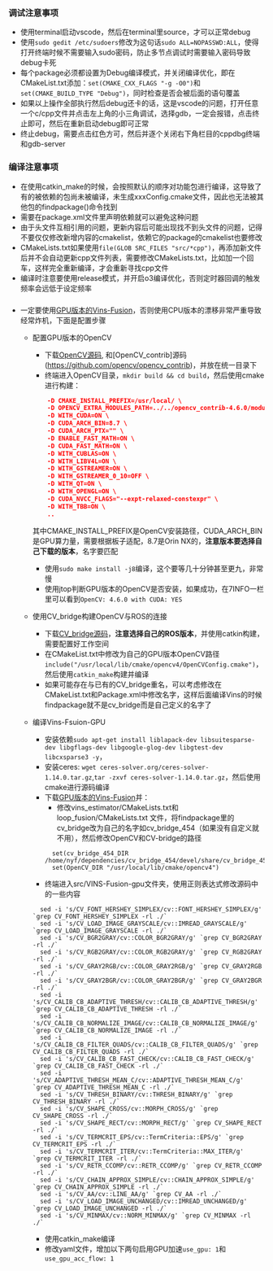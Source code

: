 ### 调试注意事项

- 使用terminal启动vscode，然后在terminal里source，才可以正常debug
- 使用`sudo gedit /etc/sudoers`修改为这句话`sudo ALL=NOPASSWD:ALL`，使得打开终端时候不需要输入sudo密码，防止多节点调试时需要输入密码导致debug卡死
- 每个package必须都设置为Debug编译模式，并关闭编译优化，即在CMakeList.txt添加：`set(CMAKE_CXX_FLAGS "-g -O0")`和`set(CMAKE_BUILD_TYPE "Debug")`，同时检查是否会被后面的语句覆盖
- 如果以上操作全部执行然后debug还卡的话，这是vscode的问题，打开任意一个c/cpp文件并点击左上角的小三角调试，选择gdb，一定会报错，点击终止即可，然后在重新启动debug即可正常
- 终止debug，需要点击红色方可，然后并逐个关闭右下角栏目的cppdbg终端和gdb-server

### 编译注意事项

- 在使用catkin_make的时候，会按照默认的顺序对功能包进行编译，这导致了有的被依赖的包尚未被编译，未生成xxxConfig.cmake文件，因此也无法被其他包的findpackage()命令找到
- 需要在package.xml文件里声明依赖就可以避免这种问题
- 由于头文件互相引用的问题，更新内容后可能出现找不到头文件的问题，记得不要仅仅修改新增内容的cmakelist，依赖它的package的cmakelist也要修改
- CMakeLists.txt如果使用`file(GLOB SRC_FILES "src/*cpp")`，再添加新文件后并不会自动更新cpp文件列表，需要修改CMakeLists.txt，比如加一个回车，这样完全重新编译，才会重新寻找cpp文件
- 编译时注意要使用release模式，并开启o3编译优化，否则定时器回调的触发频率会远低于设定频率

###
- 一定要使用[GPU版本的Vins-Fusion](https://github.com/pjrambo/VINS-Fusion-gpu)，否则使用CPU版本的漂移非常严重导致经常炸机，下面是配置步骤
  - 配置GPU版本的OpenCV
    - 下载[OpenCV源码](https://github.com/opencv/opencv), 和[OpenCV_contrib]源码(https://github.com/opencv/opencv_contrib)，并放在统一目录下
    - 终端进入OpenCV目录，`mkdir build && cd build`，然后使用cmake进行构建：
    ```cmake -D CMAKE_BUILD_TYPE=RELEASE \
        -D CMAKE_INSTALL_PREFIX=/usr/local/ \
        -D OPENCV_EXTRA_MODULES_PATH=../../opencv_contrib-4.6.0/modules \
        -D WITH_CUDA=ON \
        -D CUDA_ARCH_BIN=8.7 \
        -D CUDA_ARCH_PTX="" \
        -D ENABLE_FAST_MATH=ON \
        -D CUDA_FAST_MATH=ON \
        -D WITH_CUBLAS=ON \
        -D WITH_LIBV4L=ON \
        -D WITH_GSTREAMER=ON \
        -D WITH_GSTREAMER_0_10=OFF \
        -D WITH_QT=ON \
        -D WITH_OPENGL=ON \
        -D CUDA_NVCC_FLAGS="--expt-relaxed-constexpr" \
        -D WITH_TBB=ON \
        ..
    ```
    其中CMAKE_INSTALL_PREFIX是OpenCV安装路径，CUDA_ARCH_BIN是GPU算力量，需要根据板子适配，8.7是Orin NX的，**注意版本要选择自己下载的版本**，名字要匹配
    - 使用`sudo make install -j8`编译，这个要等几十分钟甚至更九，非常慢
    - 使用jtop判断GPU版本的OpenCV是否安装，如果成功，在7INFO一栏里可以看到`OpenCV: 4.6.0 with CUDA: YES `

  - 使用CV_bridge构建OpenCV与ROS的连接
    - 下载[CV_bridge源码](https://github.com/ros-perception/vision_opencv/tree/noetic)，**注意选择自己的ROS版本**，并使用catkin构建，需要配置好工作空间
    - 在CMakeList.txt中修改为自己的GPU版本OpenCV路径`include("/usr/local/lib/cmake/opencv4/OpenCVConfig.cmake")`，然后使用`catkin_make`构建并编译
    - 如果可能存在与已有的CV_bridge重名，可以考虑修改在CMakeList.txt和Package.xml中修改名字，这样后面编译Vins的时候findpackage就不是cv_bridge而是自己定义的名字了

  - 编译Vins-Fsuion-GPU
    - 安装依赖`sudo apt-get install liblapack-dev libsuitesparse-dev libgflags-dev libgoogle-glog-dev libgtest-dev libcxsparse3 -y`，
    - 安装ceres: `wget ceres-solver.org/ceres-solver-1.14.0.tar.gz`,`tar -zxvf ceres-solver-1.14.0.tar.gz`，然后使用cmake进行源码编译
    - 下载[GPU版本的Vins-Fusion](https://github.com/pjrambo/VINS-Fusion-gpu)并：
      - 修改vins_estimator/CMakeLists.txt和loop_fusion/CMakeLists.txt 文件，将findpackage里的cv_bridge改为自己的名字如cv_bridge_454（如果没有自定义就不用），然后修改OpenCV和CV-bridge的路径
      ```
        set(cv_bridge_454_DIR /home/nyf/dependencies/cv_bridge_454/devel/share/cv_bridge_454/cmake)
        set(OpenCV_DIR "/usr/local/lib/cmake/opencv4")
      ```
    - 终端进入src/VINS-Fusion-gpu文件夹，使用正则表达式修改源码中的一些内容
    ```
      sed -i 's/CV_FONT_HERSHEY_SIMPLEX/cv::FONT_HERSHEY_SIMPLEX/g' `grep CV_FONT_HERSHEY_SIMPLEX -rl ./`
      sed -i 's/CV_LOAD_IMAGE_GRAYSCALE/cv::IMREAD_GRAYSCALE/g' `grep CV_LOAD_IMAGE_GRAYSCALE -rl ./`
      sed -i 's/CV_BGR2GRAY/cv::COLOR_BGR2GRAY/g' `grep CV_BGR2GRAY -rl ./`
      sed -i 's/CV_RGB2GRAY/cv::COLOR_RGB2GRAY/g' `grep CV_RGB2GRAY -rl ./`
      sed -i 's/CV_GRAY2RGB/cv::COLOR_GRAY2RGB/g' `grep CV_GRAY2RGB -rl ./`
      sed -i 's/CV_GRAY2BGR/cv::COLOR_GRAY2BGR/g' `grep CV_GRAY2BGR -rl ./`
      sed -i 's/CV_CALIB_CB_ADAPTIVE_THRESH/cv::CALIB_CB_ADAPTIVE_THRESH/g' `grep CV_CALIB_CB_ADAPTIVE_THRESH -rl ./`
      sed -i 's/CV_CALIB_CB_NORMALIZE_IMAGE/cv::CALIB_CB_NORMALIZE_IMAGE/g' `grep CV_CALIB_CB_NORMALIZE_IMAGE -rl ./`
      sed -i 's/CV_CALIB_CB_FILTER_QUADS/cv::CALIB_CB_FILTER_QUADS/g' `grep CV_CALIB_CB_FILTER_QUADS -rl ./`
      sed -i 's/CV_CALIB_CB_FAST_CHECK/cv::CALIB_CB_FAST_CHECK/g' `grep CV_CALIB_CB_FAST_CHECK -rl ./`
      sed -i 's/CV_ADAPTIVE_THRESH_MEAN_C/cv::ADAPTIVE_THRESH_MEAN_C/g' `grep CV_ADAPTIVE_THRESH_MEAN_C -rl ./`
      sed -i 's/CV_THRESH_BINARY/cv::THRESH_BINARY/g' `grep CV_THRESH_BINARY -rl ./`
      sed -i 's/CV_SHAPE_CROSS/cv::MORPH_CROSS/g' `grep CV_SHAPE_CROSS -rl ./`
      sed -i 's/CV_SHAPE_RECT/cv::MORPH_RECT/g' `grep CV_SHAPE_RECT -rl ./`
      sed -i 's/CV_TERMCRIT_EPS/cv::TermCriteria::EPS/g' `grep CV_TERMCRIT_EPS -rl ./`
      sed -i 's/CV_TERMCRIT_ITER/cv::TermCriteria::MAX_ITER/g' `grep CV_TERMCRIT_ITER -rl ./`
      sed -i 's/CV_RETR_CCOMP/cv::RETR_CCOMP/g' `grep CV_RETR_CCOMP -rl ./`
      sed -i 's/CV_CHAIN_APPROX_SIMPLE/cv::CHAIN_APPROX_SIMPLE/g' `grep CV_CHAIN_APPROX_SIMPLE -rl ./`
      sed -i 's/CV_AA/cv::LINE_AA/g' `grep CV_AA -rl ./`
      sed -i 's/CV_LOAD_IMAGE_UNCHANGED/cv::IMREAD_UNCHANGED/g' `grep CV_LOAD_IMAGE_UNCHANGED -rl ./`
      sed -i 's/CV_MINMAX/cv::NORM_MINMAX/g' `grep CV_MINMAX -rl ./`
    ```
    - 使用catkin_make编译
    - 修改yaml文件，增加以下两句启用GPU加速`use_gpu: 1`和`use_gpu_acc_flow: 1`
    